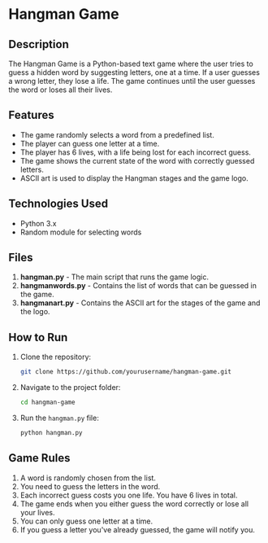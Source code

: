 # Hangman Game

## Description

The Hangman Game is a Python-based text game where the user tries to guess a hidden word by suggesting letters, one at a time. If a user guesses a wrong letter, they lose a life. The game continues until the user guesses the word or loses all their lives.

## Features

- The game randomly selects a word from a predefined list.
- The player can guess one letter at a time.
- The player has 6 lives, with a life being lost for each incorrect guess.
- The game shows the current state of the word with correctly guessed letters.
- ASCII art is used to display the Hangman stages and the game logo.

## Technologies Used

- Python 3.x
- Random module for selecting words

## Files

1. **hangman.py** - The main script that runs the game logic.
2. **hangmanwords.py** - Contains the list of words that can be guessed in the game.
3. **hangmanart.py** - Contains the ASCII art for the stages of the game and the logo.

## How to Run

1. Clone the repository:
    ```bash
    git clone https://github.com/yourusername/hangman-game.git
    ```
2. Navigate to the project folder:
    ```bash
    cd hangman-game
    ```
3. Run the `hangman.py` file:
    ```bash
    python hangman.py
    ```

## Game Rules

1. A word is randomly chosen from the list.
2. You need to guess the letters in the word.
3. Each incorrect guess costs you one life. You have 6 lives in total.
4. The game ends when you either guess the word correctly or lose all your lives.
5. You can only guess one letter at a time.
6. If you guess a letter you've already guessed, the game will notify you.

